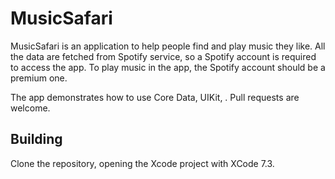 MusicSafari
====


MusicSafari is an application to help people find and play music they like. All the data are fetched from Spotify service, so a Spotify account is required to access the app. To play music in the app, the Spotify account should be a premium one.

The app demonstrates how to use Core Data, UIKit, . Pull requests are welcome. 

Building 
----------------

Clone the repository, opening the Xcode project with XCode 7.3. 


